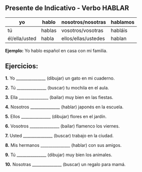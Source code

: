 ## Presente de Indicativo - Verbo HABLAR

| yo | hablo | nosotros/nosotras | hablamos |
|---|---|---|---|
| tú | hablas | vosotros/vosotras | habláis |
| él/ella/usted | habla | ellos/ellas/ustedes | hablan |

**Ejemplo:** Yo hablo español en casa con mi familia.

## Ejercicios:

**1.** Yo _______________ (dibujar) un gato en mi cuaderno.

**2.** Tú _______________ (buscar) tu mochila en el aula.

**3.** Ella _______________ (bailar) muy bien en las fiestas.

**4.** Nosotros _______________ (hablar) japonés en la escuela.

**5.** Ellos _______________ (dibujar) flores en el jardín.

**6.** Vosotros _______________ (bailar) flamenco los viernes.

**7.** Usted _______________ (buscar) trabajo en la ciudad.

**8.** Mis hermanos _______________ (hablar) con sus amigos.

**9.** Tú _______________ (dibujar) muy bien los animales.

**10.** Nosotras _______________ (buscar) un regalo para mamá.